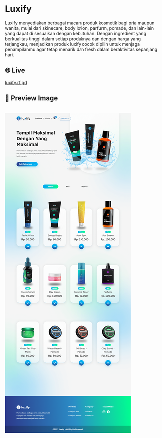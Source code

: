 # Luxify
Luxify menyediakan berbagai macam produk kosmetik bagi pria maupun wanita, mulai dari skinecare, body lotion, parfurm, pomade, dan lain-lain yang dapat di sesuaikan dengan kebutuhan. Dengan ingredient yang berkualitas tinggi dalam setiap produknya dan dengan harga yang terjangkau, menjadikan produk luxify cocok dipilih untuk menjaga penampilanmu agar tetap menarik dan fresh dalam beraktivitas sepanjang hari.

## :globe_with_meridians: Live
<a href="http://luxify.rf.gd" target="_parent">luxify.rf.gd</a>
<br>

## :mag_right: Preview Image
<br>
<img src="./preview-image.png" alt="Preview Image"/>